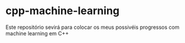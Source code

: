 # cpp-machine-learning

Este repositório sevirá para colocar os meus possivéis progressos com machine learning em C++
